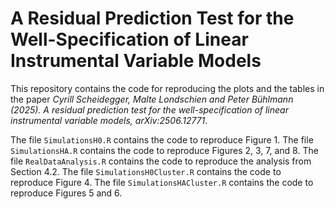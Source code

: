 # A Residual Prediction Test for the Well-Specification of Linear Instrumental Variable Models
This repository contains the code for reproducing the plots and the tables in the paper 
<i>Cyrill Scheidegger, Malte Londschien and Peter Bühlmann (2025). A residual prediction test for the well-specification of linear instrumental variable models, arXiv:2506.12771</i>.

The file `SimulationsH0.R` contains the code to reproduce Figure 1. The file `SimulationsHA.R` contains the code to reproduce Figures 2, 3, 7, and 8. The file `RealDataAnalysis.R` contains the code to reproduce the analysis from Section 4.2. The file `SimulationsH0Cluster.R` contains the code to reproduce Figure 4. The file `SimulationsHACluster.R` contains the code to reproduce Figures 5 and 6.


